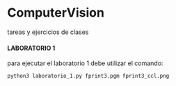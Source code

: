 # ComputerVision
tareas y ejercicios de clases

#### LABORATORIO 1
para ejecutar el laboratorio 1 debe utilizar el comando: 

```
python3 laboratorio_1.py fprint3.pgm fprint3_ccl.png
```
